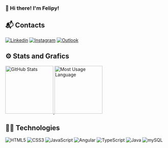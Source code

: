 ### 🫡 Hi there! I'm Felipy! 

## 📬 Contacts

<div>
   <a href="https://www.linkedin.com/in/felipy-roma/" target="_blank"><img alt ="Linkedin" src="https://img.shields.io/badge/LinkedIn-0077B5?style=for-the-badge&logo=linkedin&logoColor=white"></a>
   <a href="https://www.instagram.com/felipyroma_/" target="_blank"><img alt ="Instagram" src="https://img.shields.io/badge/Instagram-E4405F?style=for-the-badge&logo=instagram&logoColor=white"></a>
   <a href="mailto:felipy.roma@hotmail.com" target="_blank"><img alt ="Outlook" src="https://img.shields.io/badge/Microsoft_Outlook-0078D4?style=for-the-badge&logo=microsoft-outlook&logoColor=white"></a>
</div>

## ⚙️ Stats and Grafics
<div>
    <a href="https://github.com/felipyroma">
       <img height="150em" alt="GitHub Stats" src="https://github-readme-stats.vercel.app/api?username=felipyroma&show_icons=true&theme=radical">
       <img height="150em" alt="Most Usage Language" src="https://github-readme-stats.vercel.app/api/top-langs/?username=felipyroma&theme=radical&layout=compact&langs_count=8">
    </a>
</div>


## 👨‍💻 Technologies 
<div>
  <img alt="HTML5" src="https://img.shields.io/badge/HTML5-E34F26?style=for-the-badge&logo=html5&logoColor=white">
  <img alt="CSS3" src="https://img.shields.io/badge/CSS3-1572B6?style=for-the-badge&logo=css3&logoColor=white">
  <img alt="JavaScript" src="https://img.shields.io/badge/JavaScript-F7DF1E?style=for-the-badge&logo=javascript&logoColor=black">
  <img alt="Angular" src="https://img.shields.io/badge/Angular-DD0031?style=for-the-badge&logo=angular&logoColor=white">
  <img alt="TypeScript" src="https://img.shields.io/badge/TypeScript-007ACC?style=for-the-badge&logo=typescript&logoColor=white">
  <img alt="Java" src="https://img.shields.io/badge/Java-ED8B00?style=for-the-badge&logo=openjdk&logoColor=white">
  <img alt="mySQL" src="https://img.shields.io/badge/MySQL-005C84?style=for-the-badge&logo=mysql&logoColor=white">
</div>




<!--
**felipyroma/felipyroma** is a ✨ _special_ ✨ repository because its `README.md` (this file) appears on your GitHub profile.

Here are some ideas to get you started:

- 🔭 I’m currently working on ...
- 🌱 I’m currently learning ...
- 👯 I’m looking to collaborate on ...
- 🤔 I’m looking for help with ...
- 💬 Ask me about ...
- 📫 How to reach me: ...
- 😄 Pronouns: ...
- ⚡ Fun fact: ...
-->

